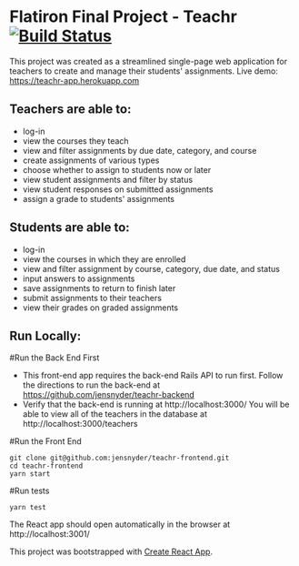 # Flatiron Final Project - Teachr [![Build Status](https://travis-ci.com/jensnyder/teachr-frontend.svg?branch=master)](https://travis-ci.com/jensnyder/teachr-frontend)

This project was created as a streamlined single-page web application for teachers to create and manage their students' assignments.
Live demo: https://teachr-app.herokuapp.com

## Teachers are able to:

- log-in
- view the courses they teach
- view and filter assignments by due date, category, and course
- create assignments of various types
- choose whether to assign to students now or later
- view student assignments and filter by status
- view student responses on submitted assignments
- assign a grade to students' assignments

## Students are able to:

- log-in
- view the courses in which they are enrolled
- view and filter assignment by course, category, due date, and status
- input answers to assignments
- save assignments to return to finish later
- submit assignments to their teachers
- view their grades on graded assignments

## Run Locally:

#Run the Back End First

- This front-end app requires the back-end Rails API to run first. Follow the directions to run the back-end at https://github.com/jensnyder/teachr-backend
- Verify that the back-end is running at http://localhost:3000/ You will be able to view all of the teachers in the database at http://localhost:3000/teachers

#Run the Front End

```
git clone git@github.com:jensnyder/teachr-frontend.git
cd teachr-frontend
yarn start
```

#Run tests

```
yarn test
```

The React app should open automatically in the browser at http://localhost:3001/

This project was bootstrapped with [Create React App](https://github.com/facebook/create-react-app).

